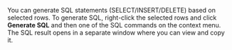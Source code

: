 You can generate SQL statements (SELECT/INSERT/DELETE) based on selected rows. To generate SQL, right-click the selected rows and click **Generate SQL** and then one of the SQL commands on the context menu. The SQL result opens in a separate window where you can view and copy it.

